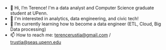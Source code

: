 - 👋 Hi, I’m Terence! I'm a data analyst and Computer Science graduate student at UPenn.
- 👀 I'm interested in analytics, data engineering, and civic tech!
- 🌱 I’m currently learning how to become a data engineer (ETL, Cloud, Big Data processing)
- 📫 How to reach me: terencerustia@gmail.com / trustia@seas.upenn.edu

<!---
tsamba120/tsamba120 is a ✨ special ✨ repository because its `README.md` (this file) appears on your GitHub profile.
You can click the Preview link to take a look at your changes.
--->

